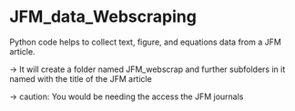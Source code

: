 # JFM_data_Webscraping
Python code helps to collect text, figure, and equations data from a JFM article.

-> It will create a folder named JFM_webscrap and 
further subfolders in it named with the title of the JFM article

-> caution: You would be needing the access the JFM journals 
